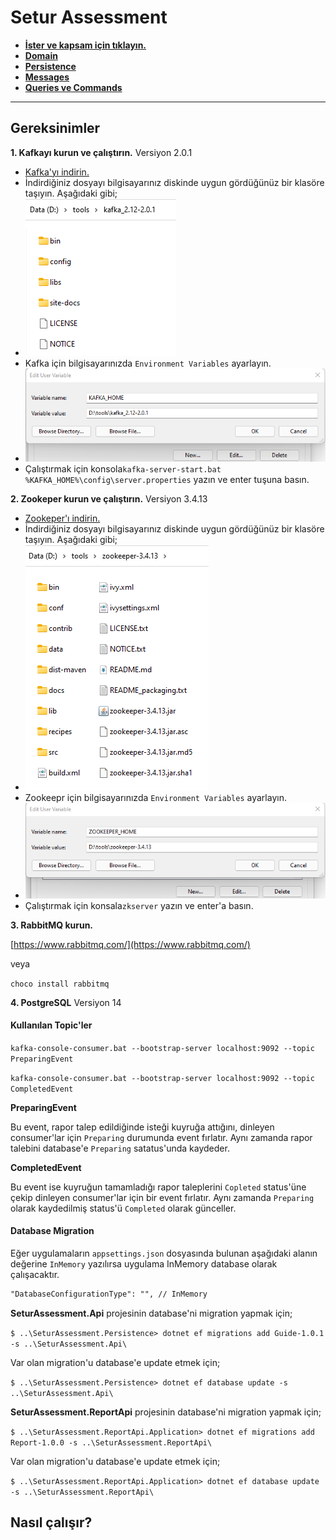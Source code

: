 ﻿# Setur Assessment
- **[İster ve kapsam için tıklayın.](docs/README.MD)**
- **[Domain](docs/DOMAIN.MD)**
- **[Persistence](docs/PERSISTENCE.MD)**
- **[Messages](docs/MESSAGES.MD)**
- **[Queries ve Commands](docs/QUERIES_COMMANDS.MD)**
___
## Gereksinimler
**1. Kafkayı kurun ve çalıştırın.** Versiyon 2.0.1
- [Kafka'yı indirin.](https://kafka.apache.org/downloads)
- İndirdiğiniz dosyayı bilgisayarınız diskinde uygun gördüğünüz bir klasöre taşıyın. Aşağıdaki gibi;
- ![alt text](docs/kafka_folder.png "Kafka")
- Kafka için bilgisayarınızda `Environment Variables` ayarlayın.
- ![alt text](docs/kafka_variables.png "kafka variables")
- Çalıştırmak için konsola`kafka-server-start.bat %KAFKA_HOME%\config\server.properties` yazın ve enter tuşuna basın.

**2. Zookeper kurun ve çalıştırın.** Versiyon 3.4.13
- [Zookeper'ı indirin.](https://zookeeper.apache.org/releases.html)
- İndirdiğiniz dosyayı bilgisayarınız diskinde uygun gördüğünüz bir klasöre taşıyın. Aşağıdaki gibi;
- ![alt text](docs/zookeeper_folder.png "Zookeeper")
- Zookeepr için bilgisayarınızda `Environment Variables` ayarlayın.
- ![alt text](docs/zookeeper_variables.png "zookeeper variables")
- Çalıştırmak için konsala`zkserver` yazın ve enter'a basın.

**3. RabbitMQ kurun.**

[https://www.rabbitmq.com/](https://www.rabbitmq.com/)

veya

`choco install rabbitmq`

**4. PostgreSQL** Versiyon 14


#### Kullanılan Topic'ler

`kafka-console-consumer.bat --bootstrap-server localhost:9092 --topic PreparingEvent`

`kafka-console-consumer.bat --bootstrap-server localhost:9092 --topic CompletedEvent`

**PreparingEvent**

Bu event, rapor talep edildiğinde isteği kuyruğa attığını, dinleyen consumer'lar için `Preparing` durumunda event fırlatır. Aynı zamanda rapor talebini database'e `Preparing` satatus'unda kaydeder.

**CompletedEvent**

Bu event ise kuyruğun tamamladığı rapor taleplerini `Copleted` status'üne çekip dinleyen consumer'lar için bir event fırlatır. Aynı zamanda `Preparing` olarak kaydedilmiş status'ü `Completed` olarak günceller.

#### Database Migration

Eğer uygulamaların `appsettings.json` dosyasında bulunan aşağıdaki alanın değerine `InMemory` yazılırsa uygulama InMemory database olarak çalışacaktır.
```xml
"DatabaseConfigurationType": "", // InMemory
```

**SeturAssessment.Api** projesinin database'ni migration yapmak için;

`$ ..\SeturAssessment.Persistence> dotnet ef migrations add Guide-1.0.1 -s ..\SeturAssessment.Api\`

Var olan migration'u database'e update etmek için;

`$ ..\SeturAssessment.Persistence> dotnet ef database update -s ..\SeturAssessment.Api\`


**SeturAssessment.ReportApi** projesinin database'ni migration yapmak için;

`$ ..\SeturAssessment.ReportApi.Application> dotnet ef migrations add Report-1.0.0 -s ..\SeturAssessment.ReportApi\`

Var olan migration'u database'e update etmek için;

`$ ..\SeturAssessment.ReportApi.Application> dotnet ef database update -s ..\SeturAssessment.ReportApi\`

## Nasıl çalışır?